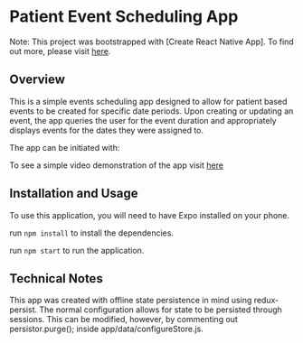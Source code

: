 # Patient Event Scheduling App

Note: This project was bootstrapped with [Create React Native App].
To find out more, please visit [here](https://github.com/react-community/create-react-native-app).

## Overview

This is a simple events scheduling app designed to allow for patient based events to be created for specific date periods. Upon creating or updating an event, the app queries the user for the event duration and appropriately displays events for the dates they were assigned to.

The app can be initiated with:

To see a simple video demonstration of the app visit [here](https://gfycat.com/PerfumedFarGallowaycow?speed=2)

## Installation and Usage

To use this application, you will need to have Expo installed on your phone.

run `npm install` to install the dependencies.

run `npm start` to run the application.

## Technical Notes

This app was created with offline state persistence in mind using redux-persist. The normal configuration allows for state to be persisted through sessions. This can be modified, however, by commenting out persistor.purge(); inside app/data/configureStore.js.
